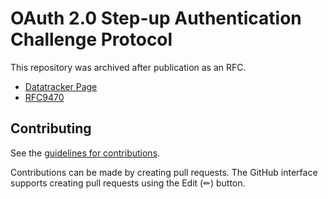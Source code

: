 # OAuth 2.0 Step-up Authentication Challenge Protocol

This repository was archived after publication as an RFC.

* [Datatracker Page](https://datatracker.ietf.org/doc/draft-ietf-oauth-step-up-authn-challenge)
* [RFC9470](https://datatracker.ietf.org/doc/rfc9470/)

## Contributing

See the
[guidelines for contributions](https://github.com/oauth-wg/oauth-step-up-authn-challenge/blob/main/CONTRIBUTING.md).

Contributions can be made by creating pull requests.
The GitHub interface supports creating pull requests using the Edit (✏) button.
